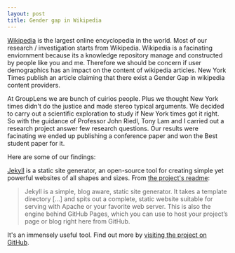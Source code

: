 ```yaml
---
layout: post
title: Gender gap in Wikipedia
---
```


[Wikipedia](http://wikipedia.org) is the largest online encyclopedia in the world. Most of our research / investigation starts from Wikipedia. Wikipedia is a facinating enviornment because its a knowledge repository manage and constructed by people like you and me. Therefore we should be concern if user demographics has an impact on the content of wikipedia articles. New York Times publish an article claiming that there exist a Gender Gap in wikipedia content providers.

At GroupLens we are bunch of cuirios people. Plus we thought New York times didn't do the justice and made stereo typical arguments. We decided to carry out a scientific exploration to study if New York times got it right. So with the guidance of Professor John Riedl, Tony Lam and I carried out a research project answer few research questions. Our results were facinating we ended up publishing a conference paper and won the Best student paper for it. 

Here are some of our findings:  

[Jekyll](http://jekyllrb.com) is a static site generator, an open-source tool for creating simple yet powerful websites of all shapes and sizes. From [the project's readme](https://github.com/jekyll/jekyll/blob/master/README.markdown):

> Jekyll is a simple, blog aware, static site generator. It takes a template directory [...] and spits out a complete, static website suitable for serving with Apache or your favorite web server. This is also the engine behind GitHub Pages, which you can use to host your project’s page or blog right here from GitHub.

It's an immensely useful tool. Find out more by [visiting the project on GitHub](https://github.com/jekyll/jekyll).
